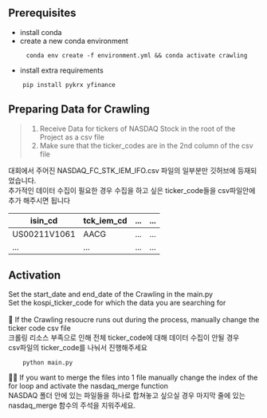 ## Prerequisites

* install conda
* create a new conda environment
```
     conda env create -f environment.yml && conda activate crawling
```

* install extra requirements
```
    pip install pykrx yfinance
```


## Preparing Data for Crawling

> 1. Receive Data for tickers of NASDAQ Stock in the root of the Project as a csv file <br>
> 2. Make sure that the ticker_codes are in the 2nd column of the csv file<br>

대회에서 주어진 NASDAQ_FC_STK_IEM_IFO.csv 파일의 일부분만 깃허브에 등재되었습니다.<br>
추가적인 데이터 수집이 필요한 경우 수집을 하고 싶은 ticker_code들을 csv파일안에 추가 해주시면 됩니다<br>

|isin_cd|tck_iem_cd|...|...|
|---|---|---|---|
|US00211V1061|AACG|...|...|
|...|...|...|...|


## Activation

Set the start_date and end_date of the Crawling in the main.py<br>
Set the kospi_ticker_code for which the data you are searching for<br><br>
📌 If the Crawling resoucre runs out during the process, manually change the ticker code csv file<br>
    크롤링 리소스 부족으로 인해 전체 ticker_code에 대해 데이터 수집이 안될 경우<br>
    csv파일의 ticker_code를 나눠서 진행해주세요

```
    python main.py
```

👷‍♂️ If you want to merge the files into 1 file manually change the index of the for loop and activate the nasdaq_merge function<br>
NASDAQ 폴더 안에 있는 파일들을 하나로 합쳐놓고 싶으실 경우 마지막 줄에 있는 nasdaq_merge 함수의 주석을 지워주세요.
